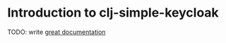 # Introduction to clj-simple-keycloak

TODO: write [great documentation](http://jacobian.org/writing/what-to-write/)
